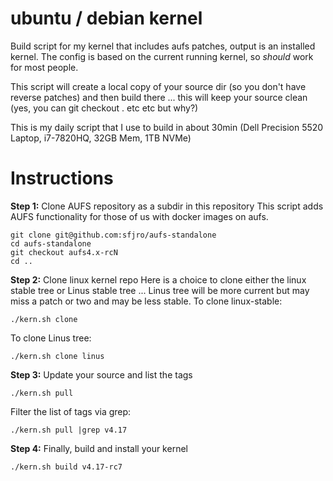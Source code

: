 # ubuntu / debian kernel
Build script for my kernel that includes aufs patches, output is an installed kernel.  The config is based on the current running kernel, so *should* work for most people.

This script will create a local copy of your source dir (so you don't have reverse patches) and then build there ... this will keep your source clean (yes, you can git checkout . etc etc but why?)

This is my daily script that I use to build in about 30min (Dell Precision 5520 Laptop, i7-7820HQ, 32GB Mem, 1TB NVMe)

# Instructions

**Step 1:** Clone AUFS repository as a subdir in this repository
This script adds AUFS functionality for those of us with docker images on aufs.

```
git clone git@github.com:sfjro/aufs-standalone
cd aufs-standalone
git checkout aufs4.x-rcN
cd ..
```

**Step 2:** Clone linux kernel repo
Here is a choice to clone either the linux stable tree or Linus stable tree ... Linus tree will be more current but may miss a patch or two and may be less stable.
To clone linux-stable:
```
./kern.sh clone
```

To clone Linus tree:
```
./kern.sh clone linus
```

**Step 3:** Update your source and list the tags
```
./kern.sh pull
```

Filter the list of tags via grep:
```
./kern.sh pull |grep v4.17
```

**Step 4:** Finally, build and install your kernel
```
./kern.sh build v4.17-rc7
```
